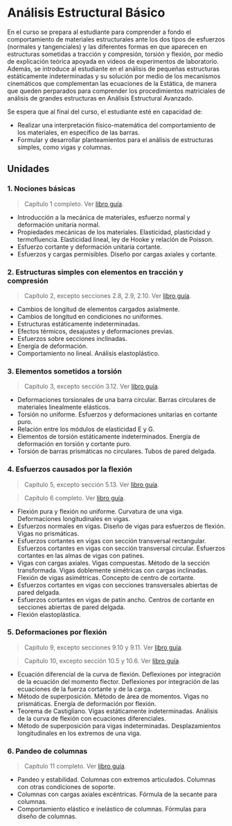 # Análisis Estructural Básico

En el curso se prepara al estudiante para comprender a fondo el comportamiento de materiales estructurales ante los dos tipos de esfuerzos (normales y tangenciales) y las diferentes formas en que aparecen en estructuras sometidas a tracción y compresión, torsión y flexión, por medio de explicación teórica apoyada en videos de experimentos de laboratorio. Además, se introduce al estudiante en el análisis de pequeñas estructuras estáticamente indeterminadas y su solución por medio de los mecanismos cinemáticos que complementan las ecuaciones de la Estática, de manera que queden perparados para comprender los procedimientos matriciales de análisis de grandes estructuras en Análisis Estructural Avanzado.

Se espera que al final del curso, el estudiante esté en capacidad de: 

- Realizar una interpretación físico-matemática del comportamiento de los materiales, en específico de las barras.
- Formular y desarrollar planteamientos para el análisis de estructuras simples, como vigas y columnas.


## Unidades

### 1. Nociones básicas
> Capítulo 1 completo. Ver [libro guía](02--bibliografia-material.md).
- Introducción a la mecánica de materiales, esfuerzo normal y deformación unitaria normal.
- Propiedades mecánicas de los materiales. Elasticidad, plasticidad y termofluencia. Elasticidad lineal, ley de Hooke y relación de Poisson.
- Esfuerzo cortante y deformación unitaria cortante.
- Esfuerzos y cargas permisibles. Diseño por cargas axiales y cortante.

### 2. Estructuras simples con elementos en tracción y compresión
> Capítulo 2, excepto secciones 2.8, 2.9, 2.10. Ver [libro guía](02--bibliografia-material.md).
- Cambios de longitud de elementos cargados axialmente.						
- Cambios de longitud en condiciones no uniformes.						
- Estructuras estáticamente indeterminadas.						
- Efectos térmicos, desajustes y deformaciones previas.						
- Esfuerzos sobre secciones inclinadas. 						
- Energía de deformación. 						
- Comportamiento no lineal. Análisis elastoplástico.						

### 3. Elementos sometidos a torsión
> Capítulo 3, excepto sección 3.12. Ver [libro guía](02--bibliografia-material.md).
- Deformaciones torsionales de una barra circular. Barras circulares de materiales linealmente elásticos.						
- Torsión no uniforme. Esfuerzos y deformaciones unitarias en cortante puro. 						
- Relación entre los módulos de elasticidad E y G.						
- Elementos de torsión estáticamente indeterminados. Energía de deformación en torsión y cortante puro.						
- Torsión de barras prismáticas no circulares. Tubos de pared delgada.						

### 4. Esfuerzos causados por la flexión
> Capítulo 5, excepto sección 5.13. Ver [libro guía](02--bibliografia-material.md).

> Capítulo 6 completo. Ver [libro guía](02--bibliografia-material.md).
- Flexión pura y flexión no uniforme. Curvatura de una viga. Deformaciones longitudinales en vigas. 						
- Esfuerzos normales en vigas. Diseño de vigas para esfuerzos de flexión. Vigas no prismáticas.						
- Esfuerzos cortantes en vigas con sección transversal rectangular. Esfuerzos cortantes en vigas con sección transversal circular. Esfuerzos cortantes en las almas de vigas con patines.						
- Vigas con cargas axiales. Vigas compuestas. Método de la sección transformada. Vigas doblemente simétricas con cargas inclinadas. Flexión de vigas asimétricas. Concepto de centro de cortante.						
- Esfuerzos cortantes en vigas con secciones transversales abiertas de pared delgada. 						
- Esfuerzos cortantes en vigas de patín ancho. Centros de cortante en secciones abiertas de pared delgada.						
- Flexión elastoplástica.						

### 5. Deformaciones por flexión
> Capítulo 9, excepto secciones 9.10 y 9.11. Ver [libro guía](02--bibliografia-material.md).

> Capítulo 10, excepto sección 10.5 y 10.6. Ver [libro guía](02--bibliografia-material.md).
- Ecuación diferencial de la curva de flexión. Deflexiones por integración de la ecuación del momento flector. Deflexiones por integración de las ecuaciones de la fuerza cortante y de la carga.						
- Método de superposición. Método de área de momentos. Vigas no prismáticas. Energía de deformación por flexión.						
- Teorema de Castigliano. Vigas estáticamente indeterminadas. Análisis de la curva de flexión con ecuaciones diferenciales.						
- Método de superposición para vigas indeterminadas. Desplazamientos longitudinales en los extremos de una viga.						

### 6. Pandeo de columnas
> Capítulo 11 completo. Ver [libro guía](02--bibliografia-material.md).
- Pandeo y estabilidad. Columnas con extremos articulados. Columnas con otras condiciones de soporte.						
- Columnas con cargas axiales excéntricas. Fórmula de la secante para columnas. 						
- Comportamiento elástico e inelástico de columnas. Fórmulas para diseño de columnas.